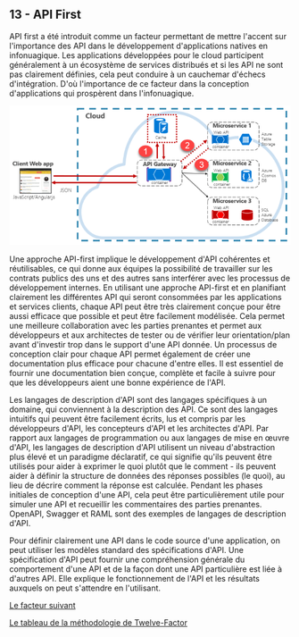 ## 13 - API First

API first a été introduit comme un facteur permettant de mettre l'accent sur l'importance des API dans le développement d'applications natives en infonuagique. Les applications développées pour le cloud participent généralement à un écosystème de services distribués et si les API ne sont pas clairement définies, cela peut conduire à un cauchemar d'échecs d'intégration. D'où l'importance de ce facteur dans la conception d'applications qui prospèrent dans l'infonuagique.

![](../images/api_first.png)

Une approche API-first implique le développement d'API cohérentes et réutilisables, ce qui donne aux équipes la possibilité de travailler sur les contrats publics des uns et des autres sans interférer avec les processus de développement internes. En utilisant une approche API-first et en planifiant clairement les différentes API qui seront consommées par les applications et services clients, chaque API peut être très clairement conçue pour être aussi efficace que possible et peut être facilement modélisée. Cela permet une meilleure collaboration avec les parties prenantes et permet aux développeurs et aux architectes de tester ou de vérifier leur orientation/plan avant d'investir trop dans le support d'une API donnée. Un processus de conception clair pour chaque API permet également de créer une documentation plus efficace pour chacune d'entre elles. Il est essentiel de fournir une documentation bien conçue, complète et facile à suivre pour que les développeurs aient une bonne expérience de l'API.

Les langages de description d'API sont des langages spécifiques à un domaine, qui conviennent à la description des API. Ce sont des langages intuitifs qui peuvent être facilement écrits, lus et compris par les développeurs d'API, les concepteurs d'API et les architectes d'API. Par rapport aux langages de programmation ou aux langages de mise en œuvre d'API, les langages de description d'API utilisent un niveau d'abstraction plus élevé et un paradigme déclaratif, ce qui signifie qu'ils peuvent être utilisés pour aider à exprimer le quoi plutôt que le comment - ils peuvent aider à définir la structure de données des réponses possibles (le quoi), au lieu de décrire comment la réponse est calculée. Pendant les phases initiales de conception d'une API, cela peut être particulièrement utile pour simuler une API et recueillir les commentaires des parties prenantes. OpenAPI, Swagger et RAML sont des exemples de langages de description d'API.

Pour définir clairement une API dans le code source d'une application, on peut utiliser les modèles standard des spécifications d'API. Une spécification d'API peut fournir une compréhension générale du comportement d'une API et de la façon dont une API particulière est liée à d'autres API. Elle explique le fonctionnement de l'API et les résultats auxquels on peut s'attendre en l'utilisant.


[Le facteur suivant](./telemetrie.md)

[Le tableau de la méthodologie de Twelve-Factor](../README.md)
